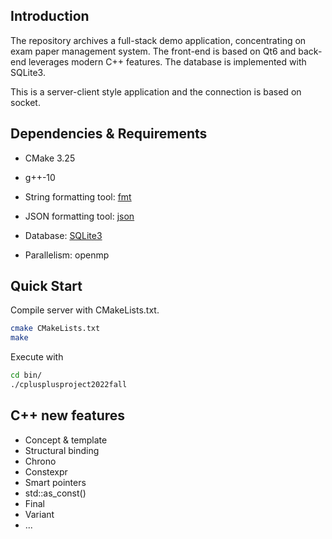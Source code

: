 ## Introduction

The repository archives a full-stack demo application, concentrating on exam paper management system. The front-end is based on Qt6 and back-end leverages modern C++ features. The database is implemented with SQLite3. 

This is a server-client style application and the connection is based on socket.



## Dependencies & Requirements

* CMake 3.25
* g++-10

* String formatting tool: [fmt](https://github.com/fmtlib/fmt)
* JSON formatting tool: [json](https://github.com/nlohmann/json)
* Database: [SQLite3](https://github.com/SRombauts/SQLiteCpp/tree/master/sqlite3)
* Parallelism: openmp



## Quick Start

Compile server with CMakeLists.txt.

```bash
cmake CMakeLists.txt
make
```

Execute with

```bash
cd bin/
./cplusplusproject2022fall
```




## C++ new features

* Concept & template
* Structural binding
* Chrono
* Constexpr
* Smart pointers
* std::as_const()
* Final
* Variant
* ...
